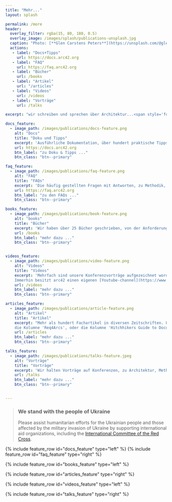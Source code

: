 ```yaml
---
title: "Mehr..."
layout: splash

permalink: /more
header:
  overlay_filter: rgba(15, 80, 180, 0.5)
  overlay_image: /images/splash/publications-unsplash.jpg
  caption: "Photo: [**Glen Carstens Peters**](https://unsplash.com/@glenncarstenspeters)"
  actions: 
   - label: "Docs+Tipps"
     url: https://docs.arc42.org
   - label: "FAQ"
     url: https://faq.arc42.org
   - label: "Bücher"
     url: /books
   - label: "Artikel"
     url: "/articles"
   - label: "Videos"
     url: /videos  
   - label: "Vorträge"
     url: /talks

excerpt: "wir schreiben und sprechen über Architektur...<span style='font-size:80px;'>&#128521;</span>"

docs_feature:
  - image_path: /images/publications/docs-feature.png
    alt: "Docs"
    title: "Doku und Tipps"
    excerpt: 'Ausführliche Dokumentation, über hundert praktische Tipps zu arc42. Für Systeme aller Größen und Branchen, für kleine und große Teams, für alle Arten von Werkzeugen.'
    url: https://docs.arc42.org
    btn_label: "zu Doku & Tipps ..."
    btn_class: "btn--primary"

faq_feature:
  - image_path: /images/publications/faq-feature.png
    alt: "FAQ"
    title: "FAQs"
    excerpt: 'Die häufig gestellten Fragen mit Antworten, zu Methodik, den arc42-Abschnitten, Agilität, Tools, Versionierung und weiteren.'
    url: https://faq.arc42.org
    btn_label: "zu den FAQs ..."
    btn_class: "btn--primary"

books_feature:
  - image_path: /images/publications/book-feature.png
    alt: "books"
    title: "Bücher"
    excerpt: 'Wir haben über 25 Bücher geschrieben, von der Anforderungsklärung, Business-Analyse, Architektur, Dokumentation, Verhaltensmuster (Knigge) bis zu Patterns.'
    url: /books
    btn_label: "mehr dazu ..."
    btn_class: "btn--primary"


videos_feature:
  - image_path: /images/publications/video-feature.png
    alt: "Videos"
    title: "Videos"
    excerpt: 'Mehrfach sind unsere Konferenzvorträge aufgezeichnet worden, oder wir haben uns selbst als Produzenten versucht... 
    Immerhin besitzt arc42 einen eigenen [Youtube-channel](https://www.youtube.com/arc42-video/)... '
    url: /videos
    btn_label: "mehr dazu ..."
    btn_class: "btn--primary"

articles_feature:
  - image_path: /images/publications/article-feature.png
    alt: "Artikel"
    title: "Artikel"
    excerpt: "Mehr als hundert Fachartikel in diversen Zeitschriften. Unter anderem unsere mehrjährige Kolumne 'Knigge für Softwarearchitektur', 
    die Kolumne 'Req4Arcs', oder die Kolumne 'Hitchhikers Guide to Documentation'. Viele davon sind online verfügbar."
    url: /articles
    btn_label: "mehr dazu ..."
    btn_class: "btn--primary"

talks_feature:
  - image_path: /images/publications/talks-feature.jpeg
    alt: "Vorträge"
    title: "Vorträge"
    excerpt: 'Wir halten Vorträge auf Konferenzen, zu Architektur, Methodik, Vorgehen, Reviews und weiteren Themen.'
    url: /talks
    btn_label: "mehr dazu ..."
    btn_class: "btn--primary"


---
```


<div class="ua-background" markdown="1">

>### We stand with the people of Ukraine <span class="parent"><span class="ua-text"><i class="fas fa-heart children"></i></span><span class="ua-size children"><i class="fas fa-heart beat heart children"></i></span></span>
>
>Please assist humanitarian efforts for the Ukrainian people and those affected by the military invasion of Ukraine by supporting international aid organizations, including the [International Committee of the Red Cross](https://www.icrc.org/en).

</div>

{% include feature_row id="docs_feature" type="left" %}
{% include feature_row id="faq_feature" type="right" %}

{% include feature_row id="books_feature" type="left" %}

{% include feature_row id="articles_feature" type="right" %}

{% include feature_row id="videos_feature" type="left" %}

{% include feature_row id="talks_feature" type="right" %}



 